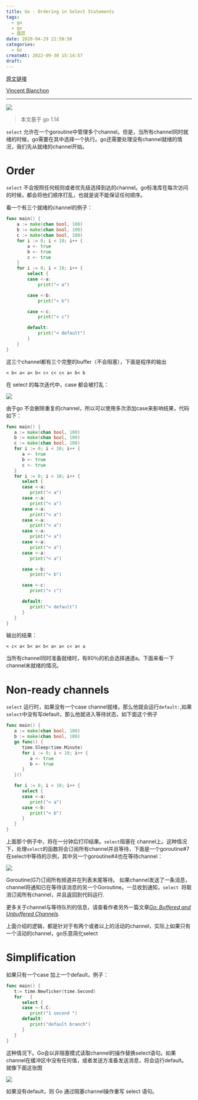 ```yaml
---
title: Go - Ordering in Select Statements
tags:
  - go
  - go
  - 底层
date: 2020-04-29 22:50:50
categories:
  - Go
createAt: 2022-09-30 15:14:57
draft:
---
```



 [原文链接](https://medium.com/a-journey-with-go/go-ordering-in-select-statements-fd0ff80fd8d6)

[Vincent Blanchon](https://medium.com/@blanchon.vincent?source=post_page-----fd0ff80fd8d6----------------------)

----------------

![](https://blog-image-1253555052.cos.ap-guangzhou.myqcloud.com/20200429220520.png)

> 本文基于 go 1.14 

`select` 允许在一个goroutine中管理多个channel。但是，当所有channel同时就绪的时候，go需要在其中选择一个执行。go还需要处理没有channel就绪的情况，我们先从就绪的channel开始。

# Order

`select` 不会按照任何规则或者优先级选择到达的channel。go标准库在每次访问的时候，都会将他们顺序打乱，也就是说不能保证任何顺序。

看一个有三个就绪的channel的例子：

``` go
func main() {
	a := make(chan bool, 100)
	b := make(chan bool, 100)
	c := make(chan bool, 100)
	for i := 0; i < 10; i++ {
		a <- true
		b <- true
		c <- true
	}
	for i := 0; i < 10; i++ {
		select {
		case <-a:
			print("< a")

		case <-b:
			print("< b")

		case <-c:
			print("< c")

		default:
			print("< default")
		}
	}
}
```

这三个channel都有三个完整的buffer（不会阻塞），下面是程序的输出

``` shell
< b< a< a< b< c< c< c< a< b< b
```

在 select 的每次迭代中，case 都会被打乱：

![](https://blog-image-1253555052.cos.ap-guangzhou.myqcloud.com/20200429223415.png)

由于go 不会删除重复的channel，所以可以使用多次添加case来影响结果，代码如下：

```go
func main() {
   a := make(chan bool, 100)
   b := make(chan bool, 100)
   c := make(chan bool, 100)
   for i := 0; i < 10; i++ {
      a <- true
      b <- true
      c <- true
   }
   for i := 0; i < 10; i++ {
      select {
      case <-a:
         print("< a")
      case <-a:
         print("< a")
      case <-a:
         print("< a")
      case <-a:
         print("< a")
      case <-a:
         print("< a")
      case <-a:
         print("< a")
      case <-a:
         print("< a")

      case <-b:
         print("< b")

      case <-c:
         print("< c")

      default:
         print("< default")
      }
   }
}
```

输出的结果：

```shell
< c< a< b< a< b< a< a< c< a< a
```

当所有channel同时准备就绪时，有80％的机会选择通道a。下面来看一下channel未就绪的情况。

# Non-ready channels

`select` 运行时，如果没有一个case channel就绪，那么他就会运行`default:`,如果 `select`中没有写default，那么他就进入等待状态，如下面这个例子

```go
func main() {
   a := make(chan bool, 100)
   b := make(chan bool, 100)
   go func() {
      time.Sleep(time.Minute)
      for i := 0; i < 10; i++ {
         a <- true
         b <- true
      }
   }()

   for i := 0; i < 10; i++ {
      select {
      case <-a:
         print("< a")
      case <-b:
         print("< b")
      }
   }
}
```

上面那个例子中，将在一分钟后打印结果。`select`阻塞在 channel上。这种情况下，处理`select`的函数将会订阅所有channel并且等待，下面是一个goroutine#7在select中等待的示例，其中另一个goroutine#4也在等待channel：

![](https://blog-image-1253555052.cos.ap-guangzhou.myqcloud.com/20200429225528.png)

Goroutine(G7)订阅所有频道并在列表末尾等待。 如果channel发送了一条消息，channel将通知已在等待该消息的另一个Goroutine。一旦收到通知，`select `将取消订阅所有channel，并且返回到代码运行.

更多关于channel与等待队列的信息，请查看作者另外一篇文章[*Go: Buffered and Unbuffered Channels*](https://medium.com/a-journey-with-go/go-buffered-and-unbuffered-channels-29a107c00268)*.*

上面介绍的逻辑，都是针对于有两个或者以上的活动的channel，实际上如果只有一个活动的channel，go乐意简化select

# Simplification

如果只有一个case 加上一个default，例子：

```go
func main() {
   t:= time.NewTicker(time.Second)
   for   {
      select {
      case <-t.C:
         print("1 second ")
      default:
         print("default branch")
      }
   }
}
```

这种情况下。Go会以非阻塞模式读取channel的操作替换select语句。如果channel在缓冲区中没有任何值，或者发送方准备发送消息，将会运行default。就像下面这张图

![](https://blog-image-1253555052.cos.ap-guangzhou.myqcloud.com/20200429231908.png)

如果没有default，则 Go 通过阻塞channel操作重写 select 语句。